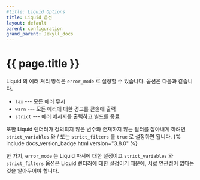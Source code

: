 ```yaml
---
#title: Liquid Options
title: Liquid 옵션
layout: default
parent: configuration
grand_parent: Jekyll_docs
---
```


# {{ page.title }}

<!--
Liquid's response to errors can be configured by setting `error_mode`. The
options are
-->
Liquid 의 에러 처리 방식은 `error_mode` 로 설정할 수 있습니다. 옵션은
다음과 같습니다.

<!--
- `lax` --- Ignore all errors.
- `warn` --- Output a warning on the console for each error.
- `strict` --- Output an error message and stop the build.
-->
- `lax` --- 모든 에러 무시
- `warn` --- 모든 에러에 대한 경고를 콘솔에 출력
- `strict` --- 에러 메시지를 출력하고 빌드를 종료

<!--
You can also configure Liquid's renderer to catch non-assigned variables and
non-existing filters by setting `strict_variables` and / or `strict_filters`
to `true` respectively. {% include docs_version_badge.html version="3.8.0" %}
-->
또한 Liquid 렌더러가 정의되지 않은 변수와 존재하지 않는 필터를 잡아내게 하려면
`strict_variables` 와 / 또는 `strict_filters` 를 `true` 로 설정하면 됩니다.
{% include docs_version_badge.html version="3.8.0" %}

<!--
Do note that while `error_mode` configures Liquid's parser, the `strict_variables`
and `strict_filters` options configure Liquid's renderer and are consequently,
mutually exclusive.
-->
한 가지, `error_mode` 는 Liquid 파서에 대한 설정이고
`strict_variables` 와 `strict_filters` 옵션은 Liquid 렌더러에 대한 설정이기 때문에,
서로 연관성이 없다는 것을 알아두어야 합니다.
